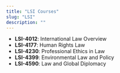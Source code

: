 ```yaml
---
title: "LSI Courses"
slug: "LSI"
description: ""
---
```


- **LSI-4012**: International Law Overview
- **LSI-4177**: Human Rights Law
- **LSI-4230**: Professional Ethics in Law
- **LSI-4399**: Environmental Law and Policy
- **LSI-4590**: Law and Global Diplomacy
